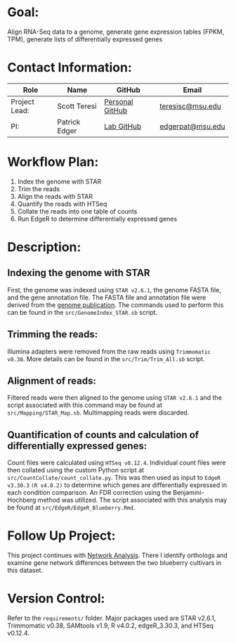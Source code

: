 # Goal:
Align RNA-Seq data to a genome, generate gene expression tables (FPKM, TPM), generate lists of differentially expressed genes

# Contact Information:
| Role          | Name          | GitHub                                                  | Email              |
|---------------|---------------|---------------------------------------------------------|--------------------|
| Project Lead: | Scott Teresi  | [Personal GitHub](https://github.com/sjteresi) | <teresisc@msu.edu> |
| PI:           | Patrick Edger | [Lab GitHub](https://github.com/EdgerLab)               | <edgerpat@msu.edu> |

# Workflow Plan:
1. Index the genome with STAR
2. Trim the reads
3. Align the reads with STAR
4. Quantify the reads with HTSeq
5. Collate the reads into one table of counts
6. Run EdgeR to determine differentially expressed genes

# Description:
## Indexing the genome with STAR
First, the genome was indexed using `STAR v2.6.1`, the genome FASTA file, and the gene annotation file. The FASTA file and annotation file were derived from the [genome publication](https://academic.oup.com/gigascience/article/8/3/giz012/5304886). The commands used to perform this can be found in the `src/GenomeIndex_STAR.sb` script.

## Trimming the reads:
Illumina adapters were removed from the raw reads using `Trimmomatic v0.38`. More details can be found in the `src/Trim/Trim_All.sb` script.

## Alignment of reads:
Filtered reads were then aligned to the genome using `STAR v2.6.1` and the script associated with this command may be found at `src/Mapping/STAR_Map.sb`. Multimapping reads were discarded.

## Quantification of counts and calculation of differentially expressed genes:
Count files were calculated using `HTSeq v0.12.4`. Individual count files were then collated using the custom Python script at `src/CountCollate/count_collate.py`. This was then used as input to `EdgeR v3.30.3` `(R v4.0.2)` to determine which genes are differentially expressed in each condition comparison. An FDR correction using the Benjamini-Hochberg method was utilized. The script associated with this analysis may be found at `src/EdgeR/EdgeR_Blueberry.Rmd`. 

# Follow Up Project:
This project continues with [Network Analysis](https://github.com/EdgerLab/Blueberry_Network_Rewiring). There I identify orthologs and examine gene network differences between the two blueberry cultivars in this dataset.

# Version Control:
Refer to the `requirements/` folder. Major packages used are STAR v2.6.1, Trimmomatic v0.38, SAMtools v1.9, R v4.0.2, edgeR_3.30.3, and HTSeq v0.12.4.
